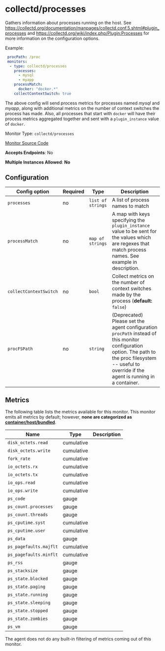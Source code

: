 <!--- GENERATED BY gomplate from scripts/docs/monitor-page.md.tmpl --->

# collectd/processes

Gathers information about processes running on
the host.  See
https://collectd.org/documentation/manpages/collectd.conf.5.shtml#plugin_processes
and https://collectd.org/wiki/index.php/Plugin:Processes for more
information on the configuration options.

Example:

```yaml
 procPath: /proc
 monitors:
  - type: collectd/processes
    processes:
      - mysql
      - myapp
    processMatch:
      docker: "docker.*"
    collectContextSwitch: true
```

The above config will send process metrics for processes named *mysql* and
*myapp*, along with additional metrics on the number of context switches the
process has made.  Also, all processes that start with `docker` will have
their process metrics aggregated together and sent with a `plugin_instance`
value of `docker`.


Monitor Type: `collectd/processes`

[Monitor Source Code](https://github.com/signalfx/signalfx-agent/tree/master/internal/monitors/collectd/processes)

**Accepts Endpoints**: No

**Multiple Instances Allowed**: **No**

## Configuration

| Config option | Required | Type | Description |
| --- | --- | --- | --- |
| `processes` | no | `list of strings` | A list of process names to match |
| `processMatch` | no | `map of strings` | A map with keys specifying the `plugin_instance` value to be sent for the values which are regexes that match process names.  See example in description. |
| `collectContextSwitch` | no | `bool` | Collect metrics on the number of context switches made by the process (**default:** `false`) |
| `procFSPath` | no | `string` | (Deprecated) Please set the agent configuration `procPath` instead of this monitor configuration option. The path to the proc filesystem -- useful to override if the agent is running in a container. |




## Metrics

The following table lists the metrics available for this monitor.
This monitor emits all metrics by default; however, **none are categorized as [container/host/bundled](https://docs.signalfx.com/en/latest/admin-guide/usage.html#about-custom-bundled-and-high-resolution-metrics)**.


| Name | Type | Description |
| ---  | ---  | ---         |
| `disk_octets.read` | cumulative |  |
| `disk_octets.write` | cumulative |  |
| `fork_rate` | cumulative |  |
| `io_octets.rx` | cumulative |  |
| `io_octets.tx` | cumulative |  |
| `io_ops.read` | cumulative |  |
| `io_ops.write` | cumulative |  |
| `ps_code` | gauge |  |
| `ps_count.processes` | gauge |  |
| `ps_count.threads` | gauge |  |
| `ps_cputime.syst` | cumulative |  |
| `ps_cputime.user` | cumulative |  |
| `ps_data` | gauge |  |
| `ps_pagefaults.majflt` | cumulative |  |
| `ps_pagefaults.minflt` | cumulative |  |
| `ps_rss` | gauge |  |
| `ps_stacksize` | gauge |  |
| `ps_state.blocked` | gauge |  |
| `ps_state.paging` | gauge |  |
| `ps_state.running` | gauge |  |
| `ps_state.sleeping` | gauge |  |
| `ps_state.stopped` | gauge |  |
| `ps_state.zombies` | gauge |  |
| `ps_vm` | gauge |  |


The agent does not do any built-in filtering of metrics coming out of this
monitor.


